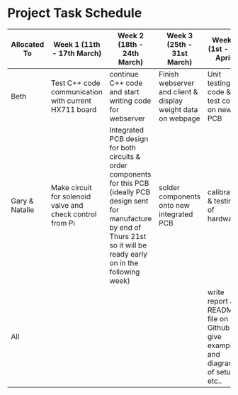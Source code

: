 # Project Task Schedule

| Allocated To | Week 1 (11th - 17th March) | Week 2 (18th - 24th March) | Week 3 (25th - 31st March) | Week 4 (1st - 7th April)  | Week 5 (8th - 14th April) | Due 15th April |
| --- | --- | --- | --- | --- | --- | --- |
| Beth | Test C++ code communication with current HX711 board| continue C++ code and start writing code for webserver | Finish webserver and client & display weight data on webpage | Unit testing for code & test code on new PCB | software documentation | |
| Gary & Natalie | Make circuit for solenoid valve and check control from Pi | Integrated PCB design for both circuits & order components for this PCB (ideally PCB design sent for manufacture by end of Thurs 21st so it will be ready early on in the following week)| solder components onto new integrated PCB | calibration & testing of hardware | Hardware documentation | |
| All | | | | write report and README file on Github to give examples and diagrams of setup etc.. | prepare for demo |

